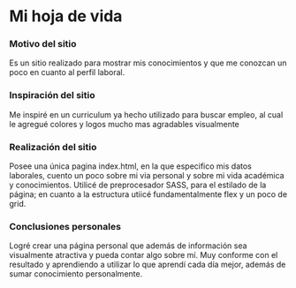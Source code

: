 <h1>Mi hoja de vida</h1>

<h3>Motivo del sitio</h3>
Es un sitio realizado para mostrar mis conocimientos y que me conozcan un poco en cuanto al perfil laboral.
<br>
<h3>Inspiración del sitio</h3>
Me inspiré en un curriculum ya hecho utilizado para buscar empleo, al cual le agregué colores y logos mucho mas agradables visualmente
<br>
<h3>Realización del sitio</h3>
Posee una única pagina index.html, en la que especifico mis datos laborales, cuento un poco sobre mi via personal y sobre mi vida académica y conocimientos. Utilicé de preprocesador SASS, para el estilado de la página; en cuanto a la estructura utiicé fundamentalmente flex y un poco de grid.
<br>
<h3>Conclusiones personales</h3>
Logré crear una página personal que además de información sea visualmente atractiva y pueda contar algo sobre mí. Muy conforme con el resultado y aprendiendo a utilizar lo que aprendí cada día mejor, además de sumar conocimiento personalmente.